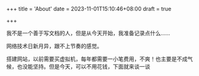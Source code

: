 +++
title = 'About'
date = 2023-11-01T15:10:46+08:00
draft = true

+++

我不是一个善于写文档的人，但是从今天开始，我准备记录点什么……

网络技术日新月异，跟不上节奏的感觉。

搭建网站，以前需要买虚拟机，每年都需要一小笔费用，不爽！也主要是不成气候，也没能坚持。但是今天，可以不用花钱，下面就来谈一谈
